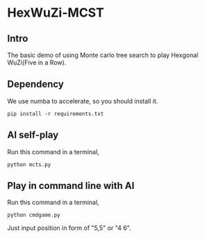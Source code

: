# HexWuZi-MCST

## Intro

The basic demo of using Monte carlo tree search to play Hexgonal WuZi(Five in a Row).

## Dependency

We use numba to accelerate, so you should install it.

```shell
pip install -r requirements.txt
```

## AI self-play

Run this command in a terminal,

```shell
python mcts.py
```

## Play in command line with AI

Run this command in a terminal,

```shell
python cmdgame.py
```

Just input position in form of "5,5" or "4 6".